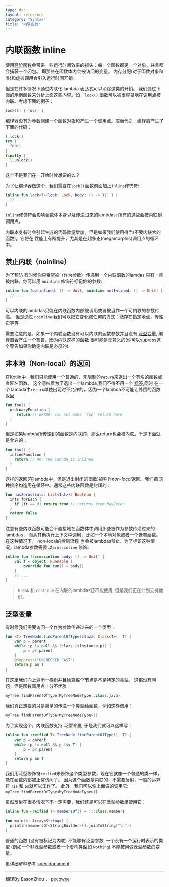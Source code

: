 ```yaml
---
type: doc
layout: reference
category: "Syntax"
title: "内联函数"
---
```


# 内联函数 inline

使用[高阶函数](lambdas.html)会带来一些运行时间效率的损失：每一个函数都是一个对象，并且都会捕获一个闭包。
即那些在函数体内会被访问的变量。
内存分配(对于函数对象和类)和虚拟调用会引入运行时间开销。

但是在许多情况下通过内联化 lambda 表达式可以消除这类的开销。
我们通过下面的示例函数来分析上面这些内容。如，`lock()` 函数可以被很容易地在调用点被内联。考虑下面的例子：

``` kotlin
lock(l) { foo() }
```

编译器没有为参数创建一个函数对象和产生一个调用点。取而代之，编译器产生了下面的代码：

``` kotlin
l.lock()
try {
  foo()
}
finally {
  l.unlock()
}
```

这个不是我们在一开始时候想要的么？

为了让编译器做这个，我们需要在`lock()`函数前面加上`inline`修饰符:

``` kotlin
inline fun lock<T>(lock: Lock, body: () -> T): T {
  // ...
}
```

`inline`修饰符会影响函数体本身以及传递过来的lambdas: 所有的这些会被内联到
调用点。

内联本身有时会引起生成的代码数量增加，但是如果我们使用得当(不要内联大的函数)。它将在
性能上有所提升，尤其是在超多态(megamorphic)调用点的循环中。

## 禁止内联（noinline）

为了预防 有时候你只希望被（作为参数）传递到一个内联函数的lamdas 只有一些被内联，你可以用 `noinline` 修饰符标记你的参数:

``` kotlin
inline fun foo(inlined: () -> Unit, noinline notInlined: () -> Unit) {
  // ...
}
```

可以内联的lambdas只能在内联函数内部被调用或者被当作一个可内联的参数传递。
但是通过 `noinline` 我们可以把它变化成任何的方式：储存在指定地点，传递它等等。

需要注意的是，如果一个内联函数没有可以内联的函数参数并且没有
[泛型变量](#reified-type-parameters), 编译器会产生一个警告。因为内联这样的函数
很可能是无意义的(你可以supress这个警告如果你确定内联是必须的).

## 非本地（Non-local）的返回

在Kotlin中，我们只能使用一个普通的，无限制的`return`来退出一个有名的函数或者匿名函数。
这个意味着为了退出一个lambda,我们不得不用一个 [标签](returns.html#return-at-labels),同时 在一个
lambda中`return`单独出现时不允许的，因为一个lambda不可能让外围的函数返回:

``` kotlin
fun foo() {
  ordinaryFunction {
     return // ERROR: can not make `foo` return here
  }
}
```

但是如果lambda所传递到的函数是内联的，那么return也会被内联。于是下面就是允许的：

``` kotlin
fun foo() {
  inlineFunction {
    return // OK: the lambda is inlined
  }
}
```

这样的返回(在lambda中，但是退出封闭的函数)被称作*non-local*返回。我们把
这种排序构造用在循环中。通常这些内联函数是封闭的：

``` kotlin
fun hasZeros(ints: List<Int>): Boolean {
  ints.forEach {
    if (it == 0) return true // returns from hasZeros
  }
  return false
}
```

注意有些内联函数可能会不直接地在函数体中调用那些被作为参数传递过来的lambdas，
而从其他执行上下文中调用，比如一个本地对象或者一个嵌套函数。在这种情况下， non-local的控制流程
也会被lambdas禁止。为了标识这种情况，lambda参数需要
以`crossinline` 修饰:

``` kotlin
inline fun f(crossinline body: () -> Unit) {
    val f = object: Runnable {
        override fun run() = body()
    }
    // ...
}
```


> `break` 和 `continue` 在内联的lambdas还不能使用, 但是我们正在计划支持他们。

## 泛型变量

有时候我们需要访问一个作为参数传递过来的一个类型：

``` kotlin
fun <T> TreeNode.findParentOfType(clazz: Class<T>): T? {
    var p = parent
    while (p != null && !clazz.isInstance(p)) {
        p = p?.parent
    }
    @Suppress("UNCHECKED_CAST")
    return p as T
}
```

在这里我们向上遍历一棵树并且检查每个节点是不是特定的类型。
这都没有问题，但是函数调用点十分不优雅：

``` kotlin
myTree.findParentOfType(MyTreeNodeType::class.java)
```

我们真正想要的只是简单的传递一个类型给函数，例如这样调用：

``` kotlin
myTree.findParentOfType<MyTreeNodeType>()
```

为了实现这个，内联函数支持 *泛型变量*, 于是我们就可以这样写：

``` kotlin
inline fun <reified T> TreeNode.findParentOfType(): T? {
    var p = parent
    while (p != null && p !is T) {
        p = p?.parent
    }
    return p as T
}
```

我们用泛型修饰符`reified`来修饰这个类型参数，现在它就像一个普通的类一样，能在函数内部被正常访问了。
因为这个函数是内联的，不需要反射，一般的运算符 `!is`
和 `as`就可以工作了。 此外，我们可以像上面说的调用它:
`myTree.findParentOfType<MyTreeNodeType>()`.

虽然反射在很多情况下不一定需要，我们还是可以在泛型参数里使用它：

``` kotlin
inline fun <reified T> membersOf() = T::class.members

fun main(s: Array<String>) {
  println(membersOf<StringBuilder>().joinToString("\n"))
}
```

普通的函数 (没有被标记为内联) 不能够有泛型参数.
一个没有一个运行时表示的类型 (例如一个非泛型参数或者一个虚构类型如 `Nothing`)
不能被用做泛型参数的变量。

更详细解释参考 [spec document](https://github.com/JetBrains/kotlin/blob/master/spec-docs/reified-type-parameters.md).

---

翻译By EasonZhou ， [pecpwee](https://github.com/pecpwee)
